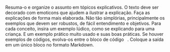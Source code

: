 Resuma-o e organize o assunto em tópicos explicativos. O texto deve ser decorado com emoticons que ajudem a ilustrar a explicação. Faça as explicações de forma mais elaborada. Não tão simplórias, principalmente os exemplos que devem ser robustos, de fácil entendimento e objetivos. Para cada conceito, insira um exemplo lúdico, como se explicando para uma criança. E um exemplo prático muito usado e suas boas práticas. Se houver exemplos de códigos, evolva-os entre o bloco de código ``` ```. Coloque a saída em um único bloco no formato Markdown.